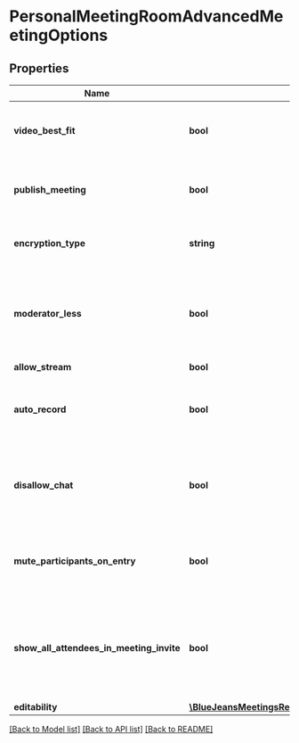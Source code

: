 # PersonalMeetingRoomAdvancedMeetingOptions

## Properties
Name | Type | Description | Notes
------------ | ------------- | ------------- | -------------
**video_best_fit** | **bool** | Same user ID as passed in path parameter. | [optional] 
**publish_meeting** | **bool** | Same user ID as passed in path parameter. | [optional] 
**encryption_type** | **string** | How this meeting is to be encrypted. | [optional] 
**moderator_less** | **bool** | If set require that a user enter&#39;s a moderator passcode to start meeting. | [optional] 
**allow_stream** | **bool** | null | [optional] 
**auto_record** | **bool** | By default start recording anytime 2 or more join this room. | [optional] 
**disallow_chat** | **bool** | If set, disable the ability to send chat message within this meeting. | [optional] 
**mute_participants_on_entry** | **bool** | If set, force each joining participant to be muted. | [optional] 
**show_all_attendees_in_meeting_invite** | **bool** | When sending email invitations, include the exhaustive list of invited people. | [optional] 
**editability** | [**\BlueJeansMeetingsRestApi\Model\PersonalMeetingRoomAdvancedMeetingOptionsEditability**](PersonalMeetingRoomAdvancedMeetingOptionsEditability.md) |  | [optional] 

[[Back to Model list]](../README.md#documentation-for-models) [[Back to API list]](../README.md#documentation-for-api-endpoints) [[Back to README]](../README.md)


